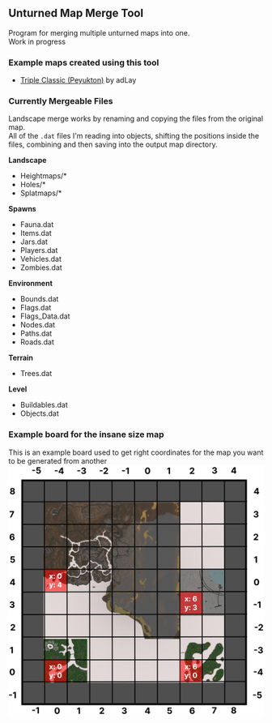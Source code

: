 ## Unturned Map Merge Tool
Program for merging multiple unturned maps into one.  
Work in progress

### Example maps created using this tool
* [Triple Classic (Peyukton)](https://steamcommunity.com/sharedfiles/filedetails/?id=2867004062) by adLay

### Currently Mergeable Files
Landscape merge works by renaming and copying the files from the original map.  
All of the `.dat` files I'm reading into objects, shifting the positions inside the files, combining and then saving into the output map directory.

**Landscape**  
* Heightmaps/*
* Holes/*
* Splatmaps/*

**Spawns**
* Fauna.dat
* Items.dat
* Jars.dat
* Players.dat
* Vehicles.dat
* Zombies.dat

**Environment**
* Bounds.dat
* Flags.dat
* Flags_Data.dat
* Nodes.dat
* Paths.dat
* Roads.dat

**Terrain**
* Trees.dat

**Level**
* Buildables.dat
* Objects.dat

### Example board for the insane size map  
This is an example board used to get right coordinates for the map you want to be generated from another  
![](UnturnedMapMergeTool.jpg)

